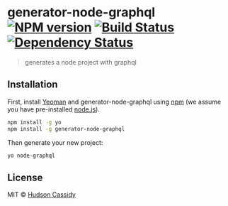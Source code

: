 # generator-node-graphql [![NPM version][npm-image]][npm-url] [![Build Status][travis-image]][travis-url] [![Dependency Status][daviddm-image]][daviddm-url]
> generates a node project with graphql

## Installation

First, install [Yeoman](http://yeoman.io) and generator-node-graphql using [npm](https://www.npmjs.com/) (we assume you have pre-installed [node.js](https://nodejs.org/)).

```bash
npm install -g yo
npm install -g generator-node-graphql
```

Then generate your new project:

```bash
yo node-graphql
```

## License

MIT © [Hudson Cassidy]()


[npm-image]: https://badge.fury.io/js/generator-node-graphql.svg
[npm-url]: https://npmjs.org/package/generator-node-graphql
[travis-image]: https://travis-ci.com/CrimsonNynja/generator-node-graphql.svg?branch=master
[travis-url]: https://travis-ci.com/CrimsonNynja/generator-node-graphql
[daviddm-image]: https://david-dm.org/CrimsonNynja/generator-node-graphql.svg?theme=shields.io
[daviddm-url]: https://david-dm.org/CrimsonNynja/generator-node-graphql
